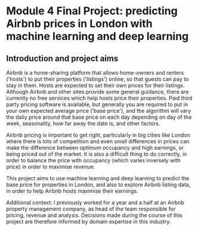 # Module 4 Final Project: predicting Airbnb prices in London with machine learning and deep learning


## Introduction and project aims

Airbnb is a home-sharing platform that allows home-owners and renters ('hosts') to put their properties ('listings') online, so that guests can pay to stay in them. Hosts are expected to set their own prices for their listings. Although Airbnb and other sites provide some general guidance, there are currently no free services which help hosts price their properties. Paid third party pricing software is available, but generally you are required to put in your own expected average price ('base price'), and the algorithm will vary the daily price around that base price on each day depending on day of the week, seasonality, how far away the date is, and other factors.

Airbnb pricing is important to get right, particularly in big cities like London where there is lots of competition and even small differences in prices can make the difference between optimum occupancy and high earnings, or being priced out of the market. It is also a difficult thing to do correctly, in order to balance the price with occupancy (which varies inversely with price) in order to maximise revenue.


This project aims to use machine learning and deep learning to predict the base price for properties in London, and also to explore Airbnb listing data, in order to help Airbnb hosts maximise their earnings.

Additional context: I previously worked for a year and a half at an Airbnb property management company, as head of the team responsible for pricing, revenue and analysis. Decisions made during the course of this project are therefore informed by domain expertise in this industry.
